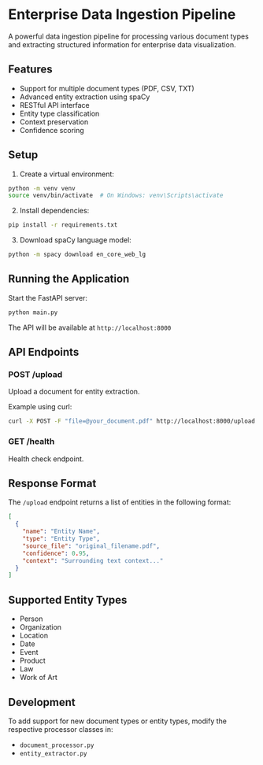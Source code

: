 # Enterprise Data Ingestion Pipeline

A powerful data ingestion pipeline for processing various document types and extracting structured information for enterprise data visualization.

## Features

- Support for multiple document types (PDF, CSV, TXT)
- Advanced entity extraction using spaCy
- RESTful API interface
- Entity type classification
- Context preservation
- Confidence scoring

## Setup

1. Create a virtual environment:
```bash
python -m venv venv
source venv/bin/activate  # On Windows: venv\Scripts\activate
```

2. Install dependencies:
```bash
pip install -r requirements.txt
```

3. Download spaCy language model:
```bash
python -m spacy download en_core_web_lg
```

## Running the Application

Start the FastAPI server:
```bash
python main.py
```

The API will be available at `http://localhost:8000`

## API Endpoints

### POST /upload
Upload a document for entity extraction.

Example using curl:
```bash
curl -X POST -F "file=@your_document.pdf" http://localhost:8000/upload
```

### GET /health
Health check endpoint.

## Response Format

The `/upload` endpoint returns a list of entities in the following format:
```json
[
  {
    "name": "Entity Name",
    "type": "Entity Type",
    "source_file": "original_filename.pdf",
    "confidence": 0.95,
    "context": "Surrounding text context..."
  }
]
```

## Supported Entity Types

- Person
- Organization
- Location
- Date
- Event
- Product
- Law
- Work of Art

## Development

To add support for new document types or entity types, modify the respective processor classes in:
- `document_processor.py`
- `entity_extractor.py` 